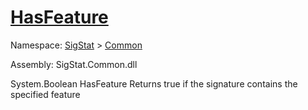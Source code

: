 # [HasFeature](./Signature-100663443.md)

Namespace: [SigStat]() > [Common](./../README.md)

Assembly: SigStat.Common.dll

System.Boolean   HasFeature    Returns true if the signature contains the specified feature
